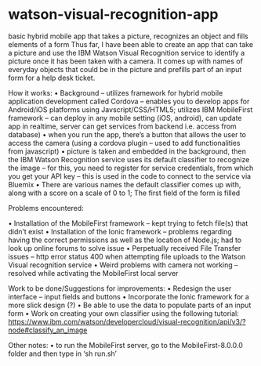 # watson-visual-recognition-app
basic hybrid mobile app that takes a picture, recognizes an object and fills elements of a form
Thus far, I have been able to create an app that can take a picture and use the IBM Watson Visual Recognition service
to identify a picture once it has been taken with a camera. It comes up with names of everyday objects that could be in the picture
and prefills part of an input form for a help desk ticket.

How it works:
•	Background – utilizes framework for hybrid mobile application development called Cordova – 
enables you to develop apps for Android/iOS platforms using Javscript/CSS/HTML5; utilizes IBM MobileFirst framework – 
can deploy in any mobile setting (iOS, android), can update app in realtime, server can get services from backend i.e. access from database)
•	when you run the app, there’s a button that allows the user to access the camera (using a cordova plugin – used to add functionalities from javascript)
•	 picture is taken and embedded in the background, then the IBM Watson Recognition service uses its default classifier to recognize the image –
for this, you need to register for service credentials, from which you get your API key – this is used in the code to connect to the service via Bluemix
•	There are various names the default classifier comes up with, along with a score on a scale of 0 to 1; The first field of the form is filled


Problems encountered:

•	Installation of the MobileFirst framework – kept trying to fetch file(s) that didn’t exist
•	Installation of the Ionic framework – problems regarding having the correct permissions as well as the location of Node.js; had to look up online forums to solve issue
•	Perpetually received File Transfer issues – http error status 400 when attempting file uploads to the Watson Visual recognition service
•	Weird problems with camera not working – resolved while activating the MobileFirst local server


Work to be done/Suggestions for improvements:
•	Redesign the user interface – input fields and buttons
•	Incorporate the Ionic framework for a more slick design (?)
•	Be able to use the data to populate parts of an input form
•	Work on creating your own classifier using the following tutorial: https://www.ibm.com/watson/developercloud/visual-recognition/api/v3/?node#classify_an_image 



Other notes:
•	to run the MobileFirst server, go to the MobileFirst-8.0.0.0 folder and then type in ‘sh run.sh’ 
